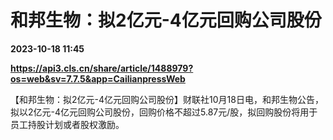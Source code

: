 # 和邦生物：拟2亿元-4亿元回购公司股份

**2023-10-18 11:45**

**https://api3.cls.cn/share/article/1488979?os=web&sv=7.7.5&app=CailianpressWeb**

【和邦生物：拟2亿元-4亿元回购公司股份】财联社10月18日电，和邦生物公告，拟以2亿元-4亿元回购公司股份，回购价格不超过5.87元/股，拟回购股份将用于员工持股计划或者股权激励。